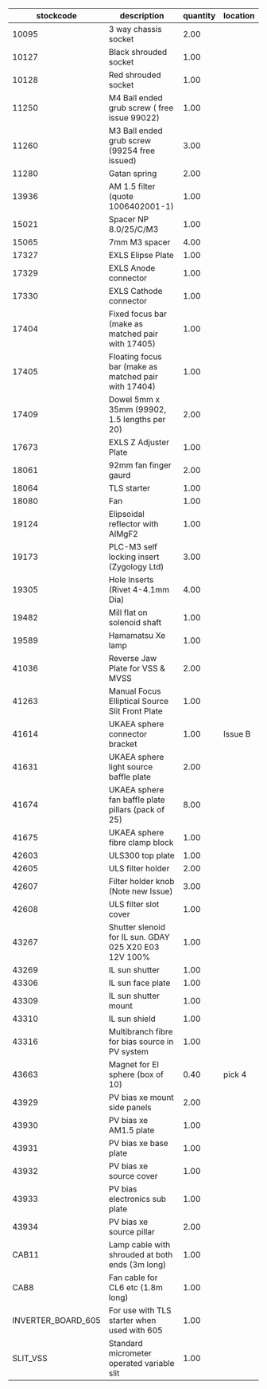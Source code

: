 |stockcode|description|quantity|location|
|---------|-----------|--------|--------|
|10095|3 way chassis socket|2.00||
|10127|Black shrouded socket|1.00||
|10128|Red shrouded socket|1.00||
|11250|M4 Ball ended grub screw ( free issue 99022)|1.00||
|11260|M3 Ball ended grub screw (99254 free issued)|3.00||
|11280|Gatan spring|2.00||
|13936|AM 1.5 filter (quote 1006402001-1)|1.00||
|15021|Spacer NP 8.0/25/C/M3|1.00||
|15065|7mm M3 spacer|4.00||
|17327|EXLS Elipse Plate|1.00||
|17329|EXLS Anode connector|1.00||
|17330|EXLS Cathode connector|1.00||
|17404|Fixed focus bar (make as matched pair with 17405)|1.00||
|17405|Floating focus bar  (make as matched pair with 17404)|1.00||
|17409|Dowel 5mm x 35mm (99902, 1.5 lengths per 20)|2.00||
|17673|EXLS Z Adjuster Plate|1.00||
|18061|92mm fan finger gaurd|2.00||
|18064|TLS starter|1.00||
|18080|Fan|1.00||
|19124|Elipsoidal reflector with AlMgF2|1.00||
|19173|PLC-M3 self locking insert (Zygology Ltd)|3.00||
|19305|Hole Inserts (Rivet 4-4.1mm Dia)|4.00||
|19482|Mill flat on solenoid shaft|1.00||
|19589|Hamamatsu Xe lamp|1.00||
|41036|Reverse Jaw Plate for VSS & MVSS|2.00||
|41263|Manual Focus Elliptical Source Slit Front Plate|1.00||
|41614|UKAEA sphere connector bracket|1.00|Issue B|
|41631|UKAEA sphere light source baffle plate|2.00||
|41674|UKAEA sphere fan baffle plate pillars (pack of 25)|8.00||
|41675|UKAEA sphere fibre clamp block|1.00||
|42603|ULS300 top plate|1.00||
|42605|ULS filter holder|2.00||
|42607|Filter holder knob (Note new Issue)|3.00||
|42608|ULS filter slot cover|1.00||
|43267|Shutter slenoid for IL sun.  GDAY 025 X20 E03 12V 100%|1.00||
|43269|IL sun shutter|1.00||
|43306|IL sun face plate|1.00||
|43309|IL sun shutter mount|1.00||
|43310|IL sun shield|1.00||
|43316|Multibranch fibre for bias source in PV system|1.00||
|43663|Magnet for EI sphere (box of 10)|0.40|pick 4|
|43929|PV bias xe mount side panels|2.00||
|43930|PV bias xe AM1.5 plate|1.00||
|43931|PV bias xe base plate|1.00||
|43932|PV bias xe source cover|1.00||
|43933|PV bias electronics sub plate|1.00||
|43934|PV bias xe source pillar|2.00||
|CAB11|Lamp cable with shrouded at both ends (3m long)|1.00||
|CAB8|Fan cable for CL6 etc (1.8m long)|1.00||
|INVERTER_BOARD_605|For use with TLS starter when used with 605|1.00||
|SLIT_VSS|Standard micrometer operated variable slit|1.00||

